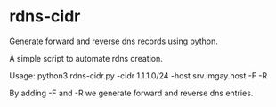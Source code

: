 # rdns-cidr
Generate forward and reverse dns records using python.

A simple script to automate rdns creation.

Usage:
python3 rdns-cidr.py -cidr 1.1.1.0/24 -host srv.imgay.host -F -R

By adding -F and -R we generate forward and reverse dns entries.
